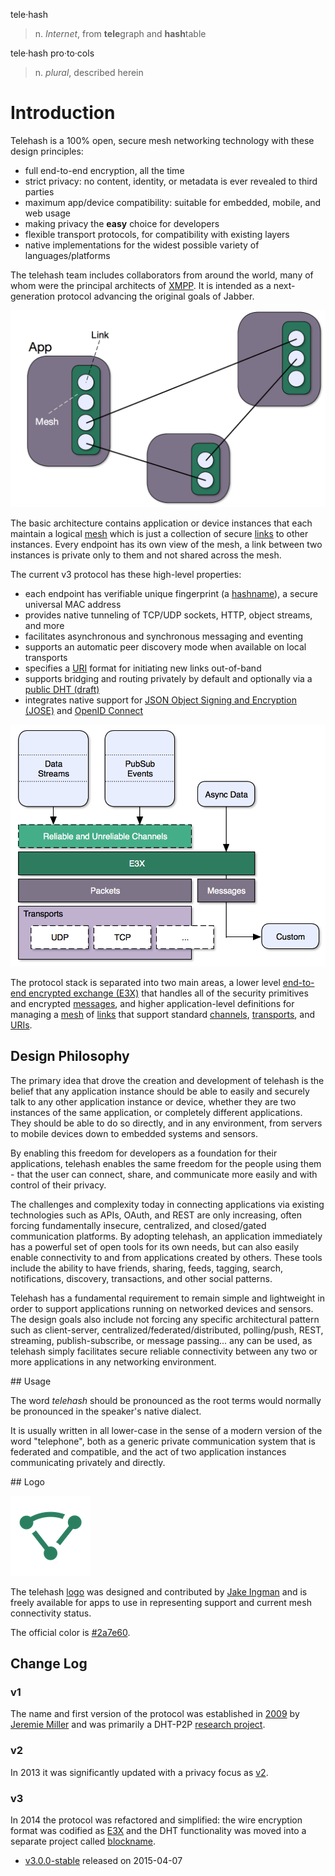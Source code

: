 tele·hash
> n. *Internet*, from **tele**graph and **hash**table

tele·hash pro·to·cols
> n. *plural*, described herein


# Introduction

Telehash is a 100% open, secure mesh networking technology with these design principles:

* full end-to-end encryption, all the time
* strict privacy: no content, identity, or metadata is ever revealed to third parties
* maximum app/device compatibility: suitable for embedded, mobile, and web usage
* making privacy the **easy** choice for developers
* flexible transport protocols, for compatibility with existing layers
* native implementations for the widest possible variety of languages/platforms

The telehash team includes collaborators from around the world, many of whom were the principal architects of [XMPP](http://en.wikipedia.org/wiki/XMPP). It is intended as a next-generation protocol advancing the original goals of Jabber.

![Basic Network](BasicNetwork.png)

The basic architecture contains application or device instances that each maintain a logical [mesh](mesh.md) which is just a collection of secure [links](link.md) to other instances.  Every endpoint has its own view of the mesh, a link between two instances is private only to them and not shared across the mesh.

The current v3 protocol has these high-level properties:

* each endpoint has verifiable unique fingerprint (a [hashname](hashname.md)), a secure universal MAC address
* provides native tunneling of TCP/UDP sockets, HTTP, object streams, and more
* facilitates asynchronous and synchronous messaging and eventing
* supports an automatic peer discovery mode when available on local transports
* specifies a [URI](uri.md) format for initiating new links out-of-band
* supports bridging and routing privately by default and optionally via a [public DHT (draft)](https://github.com/telehash/blockname)
* integrates native support for [JSON Object Signing and Encryption (JOSE)](https://datatracker.ietf.org/wg/jose/charter/) and [OpenID Connect](http://openid.net/connect/)

![Telehash Stack](THStack.png)

The protocol stack is separated into two main areas, a lower level [end-to-end encrypted exchange (E3X)](e3x/intro.md) that handles all of the security primitives and encrypted [messages](e3x/messages.md), and higher application-level definitions for managing a [mesh](mesh.md) of [links](link.md) that support standard [channels](channels/), [transports](transports/), and [URIs](uri.md).

## Design Philosophy

The primary idea that drove the creation and development of telehash
is the belief that any application instance should be able to easily and
securely talk to any other application instance or device, whether they are two
instances of the same application, or completely different
applications. They should be able to do so directly, and in any
environment, from servers to mobile devices down to embedded systems
and sensors.

By enabling this freedom for developers as a foundation for their
applications, telehash enables the same freedom for the people using
them - that the user can connect, share, and communicate more easily
and with control of their privacy.

The challenges and complexity today in connecting applications via
existing technologies such as APIs, OAuth, and REST are only increasing,
often forcing fundamentally insecure, centralized, and closed/gated
communication platforms.  By adopting telehash, an
application immediately has a powerful set of open tools for 
its own needs, but can also easily enable connectivity to and from
applications created by others. These tools include the ability
to have friends, sharing, feeds, tagging, search, notifications,
discovery, transactions, and other social patterns.

Telehash has a fundamental requirement to remain simple and
lightweight in order to support applications running on networked
devices and sensors. The design goals also include not forcing any
specific architectural pattern such as client-server,
centralized/federated/distributed, polling/push, REST, streaming,
publish-subscribe, or message passing... any can be used, as telehash
simply facilitates secure reliable connectivity between any two or more
applications in any networking environment.

<a name="usage" />
## Usage

The word _telehash_ should be pronounced as the root terms would normally be pronounced in the speaker's native dialect.

It is usually written in all lower-case in the sense of a modern version of the word "telephone", both as a generic private communication system that is federated and compatible, and the act of two application instances communicating privately and directly.

<a name="logo" />
## Logo

![logo-128](logo/mesh-logo-128.png)

The telehash [logo](https://github.com/telehash/telehash.org/tree/master/v3/logo) was designed and contributed by [Jake Ingman](https://github.com/jingman) and is freely available for apps to use in representing support and current mesh connectivity status.

The official color is [#2a7e60](http://www.color-hex.com/color/2a7e60).

## Change Log

### v1

The name and first version of the protocol was established in [2009](https://github.com/quartzjer/Telehash) by [Jeremie Miller](http://en.wikipedia.org/wiki/Jeremie_Miller) and was primarily a DHT-P2P [research project](http://quartzjer.tumblr.com/post/71784515314/telehash-history).

### v2

In 2013 it was significantly updated with a privacy focus as [v2](https://github.com/telehash/telehash.org/tree/master/v2).

### v3

In 2014 the protocol was refactored and simplified: the wire encryption format was codified as [E3X](e3x/intro.md) and the DHT functionality was moved into a separate project called [blockname](https://github.com/telehash/blockname).

* [v3.0.0-stable](https://github.com/telehash/telehash.org/releases/tag/v3.0.0-stable) released on 2015-04-07
